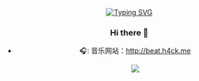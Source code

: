 <div align="center">
  
  <!-- dynamic typing effect 动态打字效果 -->
  <div align="center">
    <a href="https://blog.sunguoqi.com/">
      <img src="https://readme-typing-svg.demolab.com?font=Fira+Code&pause=1000&width=435&lines=console.log(%22Hello%2C%20World%22);欢迎访问我的主页!&center=true&size=27" alt="Typing SVG" />
    </a>
  </div>

  ### Hi there  💎
- 🎧: 音乐网站：http://beat.h4ck.me
  
    <!-- knock code pictures 敲代码的图片 -->
  <img src="https://cdn.jsdelivr.net/gh/sun0225SUN/sun0225SUN/assets/images/coding.gif" /><br>
  
  </div>
